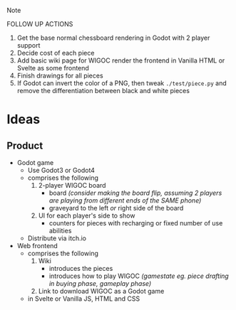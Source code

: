 > [!NOTE]
> FOLLOW UP ACTIONS
> 
> 1. Get the base normal chessboard rendering in Godot with 2 player support
> 2. Decide cost of each piece
> 3. Add basic wiki page for WIGOC render the frontend in Vanilla HTML or Svelte as some frontend
> 4. Finish drawings for all pieces
> 5. If Godot can invert the color of a PNG, then tweak `./test/piece.py` and remove the differentiation between black and white pieces

# Ideas

## Product

* Godot game
    * Use Godot3 or Godot4
    * comprises the following
        1. 2-player WIGOC board 
            * board *(consider making the board flip, assuming 2 players are playing from different ends of the SAME phone)*
            * graveyard to the left *or* right side of the board
        2. UI for each player's side to show 
            * counters for pieces with recharging or fixed number of use abilities
    * Distribute via itch.io
* Web frontend
    * comprises the following 
        1. Wiki
            * introduces the pieces
            * introduces how to play WIGOC *(gamestate eg. piece drafting in buying phase, gameplay phase)*
        2. Link to download WIGOC as a Godot game
    * in Svelte or Vanilla JS, HTML and CSS

